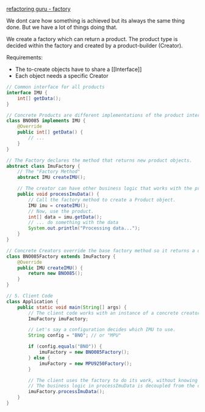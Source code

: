 [refactoring guru - factory](https://refactoring.guru/design-patterns/factory-method)

We dont care how something is achieved but its always the same thing done. But we have a lot of things doing that.

We create a factory which can return a product. 
The product type is decided within the factory and created by a product-builder (Creator).

Requirements:
- The to-create objects have to share a [[Interface]]
- Each object needs a specific Creator

```java
// Common interface for all products
interface IMU {
    int[] getData();
}

// Concrete Products are different implementations of the product interface.
class BNO085 implements IMU {
    @Override
    public int[] getData() {
		// ...
    }
}

// The Factory declares the method that returns new product objects.
abstract class ImuFactory {
    // The "Factory Method"
    abstract IMU createIMU();

    // The creator can have other business logic that works with the products.
    public void processImuData() {
        // Call the factory method to create a Product object.
        IMU imu = createIMU();
        // Now, use the product.
        int[] data = imu.getData();
        // ... do something with the data
        System.out.println("Processing data...");
    }
}

// Concrete Creators override the base factory method so it returns a different type of product.
class BNO085Factory extends ImuFactory {
    @Override
    public IMU createIMU() {
        return new BNO085();
    }
}

// 5. Client Code
class Application {
    public static void main(String[] args) {
        // The client code works with an instance of a concrete creator.
        ImuFactory imuFactory;

        // Let's say a configuration decides which IMU to use.
        String config = "BNO"; // or "MPU"

        if (config.equals("BNO")) {
            imuFactory = new BNO085Factory();
        } else {
            imuFactory = new MPU9250Factory();
        }

        // The client uses the factory to do its work, without knowing the concrete product class.
        // The business logic in processImuData is decoupled from the concrete IMU sensor.
        imuFactory.processImuData();
    }
}
```